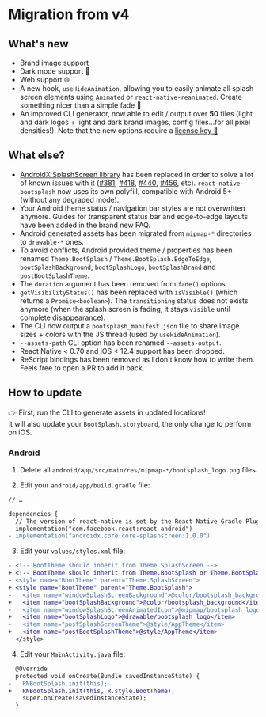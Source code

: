 # Migration from v4

## What's new

- Brand image support
- Dark mode support 🌚
- Web support 🌐
- A new hook, `useHideAnimation`, allowing you to easily animate all splash screen elements using `Animated` or `react-native-reanimated`. Create something nicer than a simple fade 🚀
- An improved CLI generator, now able to edit / output over **50** files (light and dark logos + light and dark brand images, config files…for all pixel densities!). Note that the new options require a [license key 🔑](https://zoontek.gumroad.com/l/bootsplash-generator)

## What else?

- [AndroidX SplashScreen library](https://developer.android.com/jetpack/androidx/releases/core#core-splashscreen-1.0.0) has been replaced in order to solve a lot of known issues with it ([#381](https://github.com/zoontek/react-native-bootsplash/issues/381), [#418](https://github.com/zoontek/react-native-bootsplash/issues/418), [#440](https://github.com/zoontek/react-native-bootsplash/issues/440), [#456](https://github.com/zoontek/react-native-bootsplash/issues/456), etc). `react-native-bootsplash` now uses its own polyfill, compatible with Android 5+ (without any degraded mode).
- Your Android theme status / navigation bar styles are not overwritten anymore. Guides for transparent status bar and edge-to-edge layouts have been added in the brand new FAQ.
- Android generated assets has been migrated from `mipmap-*` directories to `drawable-*` ones.
- To avoid conflicts, Android provided theme / properties has been renamed `Theme.BootSplash` / `Theme.BootSplash.EdgeToEdge`, `bootSplashBackground`, `bootSplashLogo`, `bootSplashBrand` and `postBootSplashTheme`.
- The `duration` argument has been removed from `fade()` options.
- `getVisibilityStatus()` has been replaced with `isVisible()` (which returns a `Promise<boolean>`). The `transitioning` status does not exists anymore (when the splash screen is fading, it stays `visible` until complete disappearance).
- The CLI now output a `bootsplash_manifest.json` file to share image sizes + colors with the JS thread (used by `useHideAnimation`).
- `--assets-path` CLI option has been renamed `--assets-output`.
- React Native < 0.70 and iOS < 12.4 support has been dropped.
- ReScript bindings has been removed as I don't know how to write them. Feels free to open a PR to add it back.

## How to update

👉 First, run the CLI to generate assets in updated locations!<br>
It will also update your `BootSplash.storyboard`, the only change to perform on iOS.

### Android

1. Delete all `android/app/src/main/res/mipmap-*/bootsplash_logo.png` files.

2. Edit your `android/app/build.gradle` file:

```diff
// …

dependencies {
  // The version of react-native is set by the React Native Gradle Plugin
  implementation("com.facebook.react:react-android")
- implementation("androidx.core:core-splashscreen:1.0.0")
```

3. Edit your `values/styles.xml` file:

```diff
- <!-- BootTheme should inherit from Theme.SplashScreen -->
+ <!-- BootTheme should inherit from Theme.BootSplash or Theme.BootSplash.EdgeToEdge -->
- <style name="BootTheme" parent="Theme.SplashScreen">
+ <style name="BootTheme" parent="Theme.BootSplash">
-   <item name="windowSplashScreenBackground">@color/bootsplash_background</item>
+   <item name="bootSplashBackground">@color/bootsplash_background</item>
-   <item name="windowSplashScreenAnimatedIcon">@mipmap/bootsplash_logo</item>
+   <item name="bootSplashLogo">@drawable/bootsplash_logo</item>
-   <item name="postSplashScreenTheme">@style/AppTheme</item>
+   <item name="postBootSplashTheme">@style/AppTheme</item>
  </style>
```

4. Edit your `MainActivity.java` file:

```diff
  @Override
  protected void onCreate(Bundle savedInstanceState) {
-   RNBootSplash.init(this);
+   RNBootSplash.init(this, R.style.BootTheme);
    super.onCreate(savedInstanceState);
  }
```
